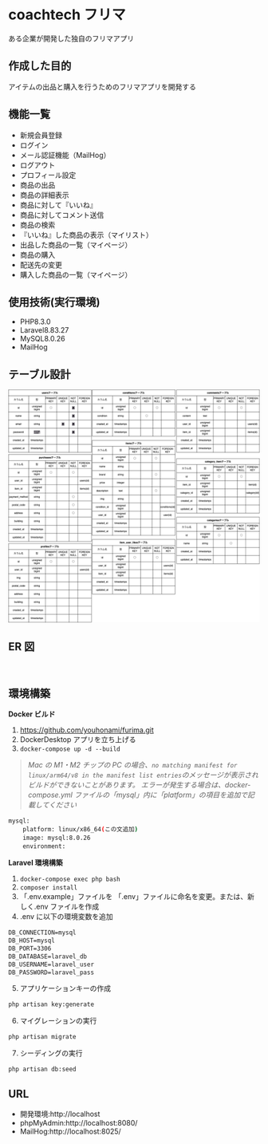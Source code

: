 # coachtech フリマ

ある企業が開発した独自のフリマアプリ

## 作成した目的

アイテムの出品と購入を行うためのフリマアプリを開発する

## 機能一覧

- 新規会員登録
- ログイン
- メール認証機能（MailHog）
- ログアウト
- プロフィール設定
- 商品の出品
- 商品の詳細表示
- 商品に対して『いいね』
- 商品に対してコメント送信
- 商品の検索
- 『いいね』した商品の表示（マイリスト）
- 出品した商品の一覧（マイページ）
- 商品の購入
- 配送先の変更
- 購入した商品の一覧（マイページ）

## 使用技術(実行環境)

- PHP8.3.0
- Laravel8.83.27
- MySQL8.0.26
- MailHog

## テーブル設計

![テーブル](table.drawio.png)

## ER 図

![ER図](er.drawio.png)

## 環境構築

**Docker ビルド**

1. https://github.com/youhonami/furima.git
2. DockerDesktop アプリを立ち上げる
3. `docker-compose up -d --build`

> _Mac の M1・M2 チップの PC の場合、`no matching manifest for linux/arm64/v8 in the manifest list entries`のメッセージが表示されビルドができないことがあります。
> エラーが発生する場合は、docker-compose.yml ファイルの「mysql」内に「platform」の項目を追加で記載してください_

```bash
mysql:
    platform: linux/x86_64(この文追加)
    image: mysql:8.0.26
    environment:
```

**Laravel 環境構築**

1. `docker-compose exec php bash`
2. `composer install`
3. 「.env.example」ファイルを 「.env」ファイルに命名を変更。または、新しく.env ファイルを作成
4. .env に以下の環境変数を追加

```
DB_CONNECTION=mysql
DB_HOST=mysql
DB_PORT=3306
DB_DATABASE=laravel_db
DB_USERNAME=laravel_user
DB_PASSWORD=laravel_pass
```

5. アプリケーションキーの作成

```bash
php artisan key:generate
```

6. マイグレーションの実行

```bash
php artisan migrate
```

7. シーディングの実行

```bash
php artisan db:seed
```

## URL

- 開発環境:http://localhost
- phpMyAdmin:http://localhost:8080/
- MailHog:http://localhost:8025/
